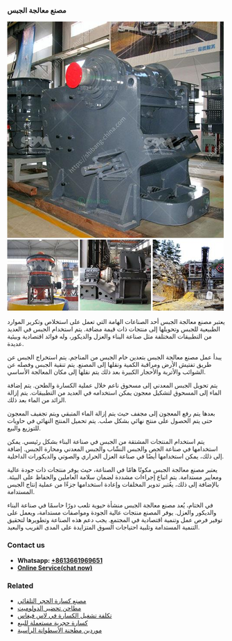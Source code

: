 <h3>مصنع معالجة الجبس</h3><img src='1701853875.jpg' alt=''><p>يعتبر مصنع معالجة الجبس أحد الصناعات الهامة التي تعمل على استخلاص وتكرير الموارد الطبيعية للجبس وتحويلها إلى منتجات ذات قيمة مضافة. يتم استخدام الجبس في العديد من التطبيقات المختلفة مثل صناعة البناء والعزل والديكور، وله فوائد اقتصادية وبيئية عديدة.</p><p>يبدأ عمل مصنع معالجة الجبس بتعدين خام الجبس من المناجم. يتم استخراج الجبس عن طريق تفتيش الأرض ومراقبة الكمية ونقلها إلى المصنع. يتم تنقية الجبس وفصله عن الشوائب والأتربة والأحجار الكبيرة بعد ذلك يتم نقلها إلى مكان المعالجة الأساسي.</p><p>يتم تحويل الجبس المعدني إلى مسحوق ناعم خلال عملية الكسارة والطحن. يتم إضافة الماء إلى المسحوق لتشكيل معجون يمكن استخدامه في العديد من التطبيقات. يتم إزالة الزائد من الماء بعد ذلك.</p><p>بعدها يتم رفع المعجون إلى مجفف حيث يتم إزالة الماء المتبقي ويتم تجفيف المعجون حتى يتم الحصول على منتج نهائي بشكل صلب. يتم تحميل المنتج النهائي في حاويات للتوزيع والبيع.</p><p>يتم استخدام المنتجات المشتقة من الجبس في صناعة البناء بشكل رئيسي. يمكن استخدامها في صناعة الجص والجبس النشّاب والجبس المعدني ومحارة الجبس. إضافة إلى ذلك، يمكن استخدامها أيضًا في صناعة العزل الحراري والصوتي والديكورات الداخلية.</p><p>يعتبر مصنع معالجة الجبس مكونًا هامًا في الصناعة، حيث يوفر منتجات ذات جودة عالية ومعايير مستدامة. يتم اتباع إجراءات مشددة لضمان سلامة العاملين والحفاظ على البيئة. بالإضافة إلى ذلك، يعُتبر تدوير المخلفات وإعادة استخدامها جزءًا من عملية إنتاج الجبس المستدامة.</p><p>في الختام، يُعد مصنع معالجة الجبس منشأة حيوية تلعب دورًا حاسمًا في صناعة البناء والديكور والعزل. يوفر المصنع منتجات عالية الجودة ومواصفات مستدامة، ويعمل على توفير فرص عمل وتنمية اقتصادية في المجتمع. يجب دعم هذه الصناعة وتطويرها لتحقيق التنمية المستدامة وتلبية احتياجات السوق المتزايدة على المدى القريب والبعيد.</p><h3>Contact us</h3><ul><li><strong>Whatsapp:&nbsp;<a href="https://wa.me/8613661969651">+8613661969651</a></strong></li><li><a href="https://swt.shibang-china.com/?git&amp;zhl&amp;مصنع معالجة الجبس"><strong>Online Service(chat now)</strong></a></li></ul><h3>Related</h3><ul><li><a href='مصنع كسارة الحجر التلقائي.md'>مصنع كسارة الحجر التلقائي</a></li><li><a href='مطاحن تحضير الدولوميت.md'>مطاحن تحضير الدولوميت</a></li><li><a href='تكلفة تشغيل الكسارة في لاس فيغاس.md'>تكلفة تشغيل الكسارة في لاس فيغاس</a></li><li><a href='كسارة حجرية مستعملة للبيع.md'>كسارة حجرية مستعملة للبيع</a></li><li><a href='موردين مطحنة الأسطوانة الرأسية.md'>موردين مطحنة الأسطوانة الرأسية</a></li></ul>